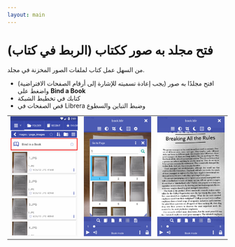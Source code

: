 ```yaml
---
layout: main
---
```


# فتح مجلد به صور ككتاب (الربط في كتاب)
من السهل عمل كتاب لملفات الصور المخزنة في مجلد.

* افتح مجلدًا به صور (يجب إعادة تسميته للإشارة إلى أرقام الصفحات الافتراضية) واضغط على **Bind a Book**
* كتابك في تخطيط الشبكة
* قص الصفحات في Librera وضبط التباين والسطوع

||||
|-|-|-|
|![](1.png)|![](2.png)|![](3.png)|

